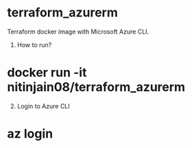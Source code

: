 # terraform_azurerm
Terraform docker image with Microsoft Azure CLI.

1) How to run?
# docker run -it nitinjain08/terraform_azurerm

2) Login to Azure CLI
# az login
